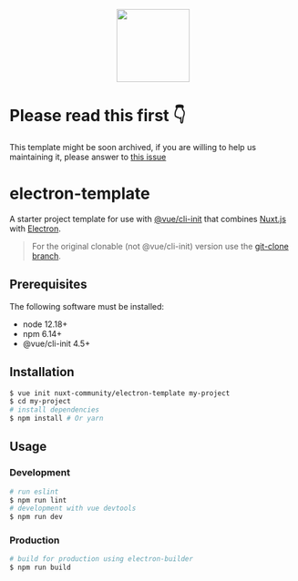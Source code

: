 <p align="center">
    <img width="128" src="https://raw.githubusercontent.com/nuxt-community/electron-template/master/template/build-resources/icon.png">
</p>

# Please read this first 👇

This template might be soon archived, if you are willing to help us maintaining it, please answer to [this issue](https://github.com/nuxt-community/electron-template/issues/41)


# electron-template

A starter project template for use with [@vue/cli-init](https://cli.vuejs.org/guide/creating-a-project.html#pulling-2-x-templates-legacy) that combines [Nuxt.js](https://github.com/nuxt/nuxt.js) with [Electron](https://electronjs.org/).

> For the original clonable (not @vue/cli-init) version use the [git-clone branch](https://github.com/nuxt-community/electron-template/tree/git-clone).

## Prerequisites

The following software must be installed:
* node 12.18+
* npm 6.14+
* @vue/cli-init 4.5+

## Installation

``` bash
$ vue init nuxt-community/electron-template my-project  
$ cd my-project
# install dependencies
$ npm install # Or yarn
```

## Usage

### Development

``` bash
# run eslint
$ npm run lint
# development with vue devtools
$ npm run dev
```

### Production

``` bash
# build for production using electron-builder
$ npm run build
```
